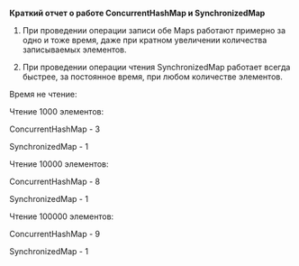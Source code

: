**Краткий отчет о работе ConcurrentHashMap и SynchronizedMap**

1. При проведении операции записи обе Maps работают примерно за одно и тоже время, 
даже при кратном увеличении количества записываемых элементов.


2. При проведении операции чтения SynchronizedMap работает всегда быстрее, за постоянное время,
при любом количестве элементов.

Время не чтение:

Чтение 1000 элементов:

ConcurrentHashMap - 3

SynchronizedMap - 1

Чтение 10000 элементов:

ConcurrentHashMap - 8

SynchronizedMap - 1

Чтение 100000 элементов:

ConcurrentHashMap - 9

SynchronizedMap - 1